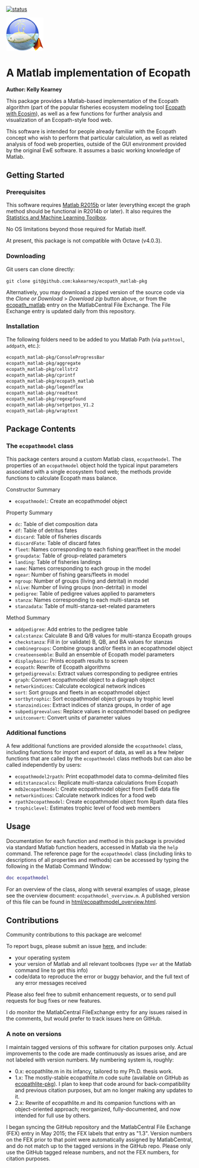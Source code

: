 [![status](http://joss.theoj.org/papers/55cdc396174664e690bec9b2fa7c50bf/status.svg)](http://joss.theoj.org/papers/55cdc396174664e690bec9b2fa7c50bf)

<img src="./matlabEcopathLogo.png" width="100">

# A Matlab implementation of Ecopath 

**Author: Kelly Kearney**

This package provides a Matlab-based implementation of the Ecopath algorithm (part of the popular fisheries ecosystem modeling tool [Ecopath with Ecosim](http://www.ecopath.org)), as well as a few functions for further analysis and visualization of an Ecopath-style food web.

This software is intended for people already familiar with the Ecopath concept who wish to perform that particular calculation, as well as related analysis of food web properties, outside of the GUI environment provided by the original EwE software.  It assumes a basic working knowledge of Matlab.

## Getting Started

### Prerequisites

This software requires [Matlab R2015b](http://www.mathworks.com/products/matlab/) or later (everything except the graph method should be functional in R2014b or later).  It also requires the [Statistics and Machine Learning Toolbox](http://www.mathworks.com/products/statistics/).

No OS limitations beyond those required for Matlab itself.

At present, this package is not compatible with Octave (v4.0.3).
  
### Downloading

Git users can clone directly:

`git clone git@github.com:kakearney/ecopath_matlab-pkg`

Alternatively, you may download a zipped version of the source code via the _Clone or Download_ > _Download zip_ button above, or from the [ecopath_matlab](http://www.mathworks.com/matlabcentral/fileexchange/40082-ecopathlite-m--a-matlab-implementation-of-ecopath "FEX ecopath_matlab") entry on the MatlabCentral File Exchange.  The File Exchange entry is updated daily from this repository.

### Installation

The following folders need to be added to you Matlab Path (via `pathtool`, `addpath`, etc.):

```
ecopath_matlab-pkg/ConsoleProgressBar
ecopath_matlab-pkg/aggregate
ecopath_matlab-pkg/cellstr2 
ecopath_matlab-pkg/cprintf
ecopath_matlab-pkg/ecopath_matlab
ecopath_matlab-pkg/legendflex
ecopath_matlab-pkg/readtext
ecopath_matlab-pkg/regexpfound
ecopath_matlab-pkg/setgetpos_V1.2
ecopath_matlab-pkg/wraptext
```

## Package Contents

### The `ecopathmodel` class

This package centers around a custom Matlab class, `ecopathmodel`.  The properties of an `ecopathmodel` object hold the typical input parameters associated with a single ecosystem food web; the methods provide functions to calculate Ecopath mass balance.

Constructor Summary

*  `ecopathmodel`:	Create an ecopathmodel object 

Property Summary

*  `dc`:	Table of diet composition data 
*  `df`:	Table of detritus fates 
*  `discard`:	Table of fisheries discards 
*  `discardFate`:	Table of discard fates 
*  `fleet`:	Names corresponding to each fishing gear/fleet in the model 
*  `groupdata`:	Table of group-related parameters 
*  `landing`:	Table of fisheries landings 
*  `name`:	Names corresponding to each group in the model 
*  `ngear`:	Number of fishing gears/fleets in model 
*  `ngroup`:	Number of groups (living and detrital) in model 
*  `nlive`:	Number of living groups (non-detrital) in model 
*  `pedigree`:	Table of pedigree values applied to parameters 
*  `stanza`:	Names corresponding to each multi-stanza set 
*  `stanzadata`:	Table of multi-stanza-set-related parameters 

Method Summary

*  `addpedigree`:	Add entries to the pedigree table 
*  `calcstanza`:	Calculate B and Q/B values for multi-stanza Ecopath groups 
*  `checkstanza`:	Fill in (or validate) B, QB, and BA values for stanzas 
*  `combinegroups`:	Combine groups and/or fleets in an ecopathmodel object 
*  `createensemble`:	Build an ensemble of Ecopath model parameters 
*  `displaybasic`:	Prints ecopath results to screen 
*  `ecopath`:	Rewrite of Ecopath algorithms 
*  `getpedigreevals`:	Extract values corresponding to pedigree entries 
*  `graph`:	Convert ecopathmodel object to a diagraph object 
*  `networkindices`:	Calculate ecological network indices 
*  `sort`:	Sort groups and fleets in an ecopathmodel object 
*  `sortbytrophic`:	Sort ecopathmodel object groups by trophic level 
*  `stanzaindices`:	Extract indices of stanza groups, in order of age 
*  `subpedigreevalues`:	Replace values in ecopathmodel based on pedigree 
*  `unitconvert`:	Convert units of parameter values 

### Additional functions

A few additional functions are provided alonside the `ecopathmodel` class, including functions for import and export of data, as well as a few helper functions that are called by the `ecopathmodel` class methods but can also be called independently by users:

* `ecopathmodel2rpath`: Print ecopathmodel data to comma-delimited files
* `editstanzacalcs`: Replicate multi-stanza calculations from Ecopath
* `mdb2ecopathmodel`: Create ecopathmodel object from EwE6 data file
* `networkindices`: Calculate network indices for a food web
* `rpath2ecopathmodel`: Create ecopathmodel object from Rpath data files
* `trophiclevel`: Estimates trophic level of food web members


## Usage

Documentation for each function and method in this package is provided via standard Matlab function headers, accessed in Matlab via the `help` command.  The reference page for the `ecopathmodel` class (including links to descriptions of all properties and methods) can be accessed by typing the following in the Matlab Command Window:

```matlab
doc ecopathmodel
```

For an overview of the class, along with several examples of usage, please see the overview document: `ecopathmodel_overview.m`.  A published version of this file can be found in [html/ecopathmodel_overview.html](https://rawgit.com/kakearney/ecopath_matlab-pkg/master/html/ecopathmodel_overview.html).

## Contributions

Community contributions to this package are welcome!

To report bugs, please submit an issue [here](https://github.com/kakearney/ecopath_matlab-pkg/issues), and include:

- your operating system
- your version of Matlab and all relevant toolboxes (type `ver` at the Matlab command line to get this info)
- code/data to reproduce the error or buggy behavior, and the full text of any error messages received

Please also feel free to submit enhancement requests, or to send pull requests for bug fixes or new features.

I do monitor the MatlabCentral FileExchange entry for any issues raised in the comments, but would prefer to track issues here on GitHub.


### A note on versions

I maintain tagged versions of this software for citation purposes only.  Actual improvements to the code are made continuously as issues arise, and are not labeled with version numbers.  My numbering system is, roughly:

- 0.x: ecopathlite.m in its infancy, tailored to my Ph.D. thesis work.
- 1.x: The mostly-stable ecopathlite.m code suite (available on GitHub as [ecopathlite-pkg](https://github.com/kakearney/ecopathlite-pkg)).  I plan to keep that code around for back-compatibility and previous citation purposes, but am no longer making any updates to it.
- 2.x: Rewrite of ecopathlite.m and its companion functions with an object-oriented approach; reorganized, fully-documented, and now intended for full use by others.

I began syncing the GitHub repository and the MatlabCentral File Exchange (FEX) entry in May 2015; the FEX labels that entry as "1.3". Version numbers on the FEX prior to that point were automatically assigned by MatlabCentral, and do not match up to the tagged versions in the GitHub repo.  Please only use the GitHub tagged release numbers, and not the FEX numbers, for citation purposes.
